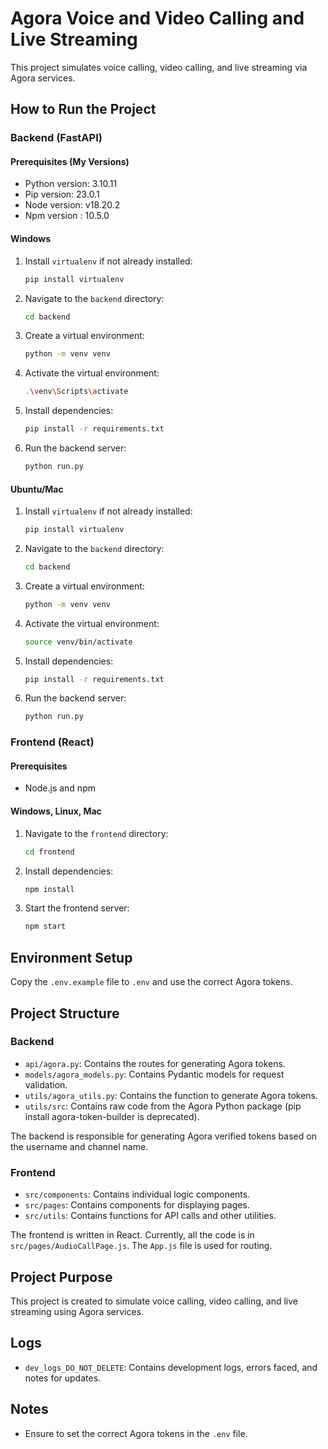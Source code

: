 # Agora Voice and Video Calling and Live Streaming

This project simulates voice calling, video calling, and live streaming via Agora services.

## How to Run the Project

### Backend (FastAPI)

#### Prerequisites (My Versions)
- Python version: 3.10.11
- Pip version: 23.0.1
- Node version: v18.20.2
- Npm version : 10.5.0

#### Windows
1. Install `virtualenv` if not already installed:
    ```sh
    pip install virtualenv
    ```
2. Navigate to the `backend` directory:
    ```sh
    cd backend
    ```
3. Create a virtual environment:
    ```sh
    python -m venv venv
    ```
4. Activate the virtual environment:
    ```sh
    .\venv\Scripts\activate
    ```
5. Install dependencies:
    ```sh
    pip install -r requirements.txt
    ```
6. Run the backend server:
    ```sh
    python run.py
    ```

#### Ubuntu/Mac
1. Install `virtualenv` if not already installed:
    ```sh
    pip install virtualenv
    ```
2. Navigate to the `backend` directory:
    ```sh
    cd backend
    ```
3. Create a virtual environment:
    ```sh
    python -m venv venv
    ```
4. Activate the virtual environment:
    ```sh
    source venv/bin/activate
    ```
5. Install dependencies:
    ```sh
    pip install -r requirements.txt
    ```
6. Run the backend server:
    ```sh
    python run.py
    ```

### Frontend (React)

#### Prerequisites
- Node.js and npm

#### Windows, Linux, Mac
1. Navigate to the `frontend` directory:
    ```sh
    cd frontend
    ```
2. Install dependencies:
    ```sh
    npm install
    ```
3. Start the frontend server:
    ```sh
    npm start
    ```

## Environment Setup

Copy the `.env.example` file to `.env` and use the correct Agora tokens.

## Project Structure

### Backend

- `api/agora.py`: Contains the routes for generating Agora tokens.
- `models/agora_models.py`: Contains Pydantic models for request validation.
- `utils/agora_utils.py`: Contains the function to generate Agora tokens.
- `utils/src`: Contains raw code from the Agora Python package (pip install agora-token-builder is deprecated).

The backend is responsible for generating Agora verified tokens based on the username and channel name.

### Frontend

- `src/components`: Contains individual logic components.
- `src/pages`: Contains components for displaying pages.
- `src/utils`: Contains functions for API calls and other utilities.

The frontend is written in React. Currently, all the code is in `src/pages/AudioCallPage.js`. The `App.js` file is used for routing.

## Project Purpose

This project is created to simulate voice calling, video calling, and live streaming using Agora services.

## Logs

- `dev_logs_DO_NOT_DELETE`: Contains development logs, errors faced, and notes for updates.

## Notes

- Ensure to set the correct Agora tokens in the `.env` file.
